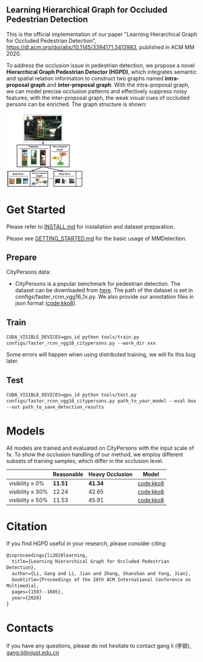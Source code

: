 ## Learning Hierarchical Graph for Occluded Pedestrian Detection
This is the official implementation of our paper "Learning Hierarchical Graph for Occluded Pedestrian Detection", https://dl.acm.org/doi/abs/10.1145/3394171.3413983, published in ACM MM 2020.

To address the occlusion issue in pedestrian detection, we propose a novel **Hierarchical Graph Pedestrian Detector (HGPD)**, which integrates semantic and spatial relation information to construct two graphs named **intra-proposal graph** and **inter-proposal graph**. With the intra-proposal graph, we can model  precise occlusion patterns and effectively suppress noisy features; with the inter-proposal graph, the weak visual cues of occluded persons can be enriched. The graph structure is shown:    

<img width=40% src="GNN_structure.jpg" alt="demo image" />

# Get Started
Please refer to [INSTALL.md](docs/INSTALL.md) for installation and dataset preparation.

Please see [GETTING_STARTED.md](docs/GETTING_STARTED.md) for the basic usage of MMDetection.
## Prepare
CityPersons data:

*  CityPersons is a popular benchmark for pedestrian detection. The dataset can be downloaded from [here](https://github.com/cvgroup-njust/CityPersons). The path of the dataset is set in configs/faster_rcnn_vgg16_1x.py. We also provide our annotation files in json format ([code:kko8](https://pan.baidu.com/s/1sE18U4uY5F4AEzxH6I884g)).

## Train
```
CUDA_VISIBLE_DEVICES=gpu_id python tools/train.py configs/faster_rcnn_vgg16_citypersons.py --work_dir xxx
```

Some errors will happen when using distributed training, we will fix this bug later.

## Test
```
CUDA_VISIBLE_DEVICES=gpu_id python tools/test.py configs/faster_rcnn_vgg16_citypersons.py path_to_your_model --eval box --out path_to_save_detection_results
```

# Models

All models are trained and evaluated on CityPersons with the input scale of 1x. To show the occlusion handling of our method, we employ different subsets of training samples, which differ in the occlusion level.  

||Reasonable|Heavy Occlusion|Model|
| ---- | ---- | ---- | ---- |
| visibility &ge; 0% | **11.51** | **41.34**  | [code:kko8](https://pan.baidu.com/s/1sE18U4uY5F4AEzxH6I884g) |
| visibility &ge; 30% | 12.24 | 42.65 |[code:kko8](https://pan.baidu.com/s/1sE18U4uY5F4AEzxH6I884g) |
| visibility &ge; 50% | 11.53 | 45.91 |[code:kko8](https://pan.baidu.com/s/1sE18U4uY5F4AEzxH6I884g) |




# Citation

If you find HGPD useful in your research, please consider citing:
```
@inproceedings{li2020learning,
  title={Learning Hierarchical Graph for Occluded Pedestrian Detection},
  author={Li, Gang and Li, Jian and Zhang, Shanshan and Yang, Jian},
  booktitle={Proceedings of the 28th ACM International Conference on Multimedia},
  pages={1597--1605},
  year={2020}
}
```

# Contacts

If you have any questions, please do not hesitate to contact gang li (李钢), gang.li@njust.edu.cn
